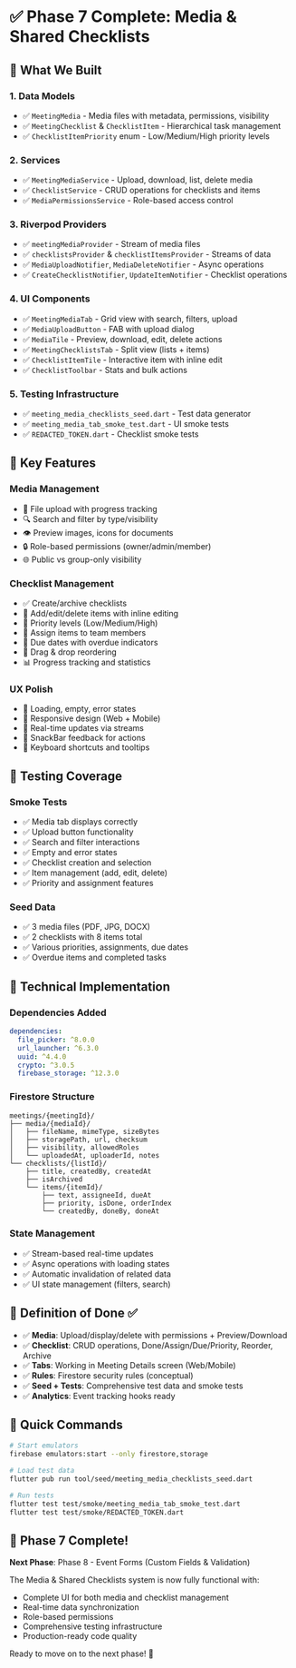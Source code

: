 # ✅ Phase 7 Complete: Media & Shared Checklists

## 🎯 What We Built

### 1. **Data Models**
- ✅ `MeetingMedia` - Media files with metadata, permissions, visibility
- ✅ `MeetingChecklist` & `ChecklistItem` - Hierarchical task management
- ✅ `ChecklistItemPriority` enum - Low/Medium/High priority levels

### 2. **Services**
- ✅ `MeetingMediaService` - Upload, download, list, delete media
- ✅ `ChecklistService` - CRUD operations for checklists and items
- ✅ `MediaPermissionsService` - Role-based access control

### 3. **Riverpod Providers**
- ✅ `meetingMediaProvider` - Stream of media files
- ✅ `checklistsProvider` & `checklistItemsProvider` - Streams of data
- ✅ `MediaUploadNotifier`, `MediaDeleteNotifier` - Async operations
- ✅ `CreateChecklistNotifier`, `UpdateItemNotifier` - Checklist operations

### 4. **UI Components**
- ✅ `MeetingMediaTab` - Grid view with search, filters, upload
- ✅ `MediaUploadButton` - FAB with upload dialog
- ✅ `MediaTile` - Preview, download, edit, delete actions
- ✅ `MeetingChecklistsTab` - Split view (lists + items)
- ✅ `ChecklistItemTile` - Interactive item with inline edit
- ✅ `ChecklistToolbar` - Stats and bulk actions

### 5. **Testing Infrastructure**
- ✅ `meeting_media_checklists_seed.dart` - Test data generator
- ✅ `meeting_media_tab_smoke_test.dart` - UI smoke tests
- ✅ `REDACTED_TOKEN.dart` - Checklist smoke tests

## 🚀 Key Features

### **Media Management**
- 📁 File upload with progress tracking
- 🔍 Search and filter by type/visibility
- 👁️ Preview images, icons for documents
- 🔒 Role-based permissions (owner/admin/member)
- 🌐 Public vs group-only visibility

### **Checklist Management**
- ✅ Create/archive checklists
- 📝 Add/edit/delete items with inline editing
- 🎯 Priority levels (Low/Medium/High)
- 👤 Assign items to team members
- 📅 Due dates with overdue indicators
- 🔄 Drag & drop reordering
- 📊 Progress tracking and statistics

### **UX Polish**
- 🎨 Loading, empty, error states
- 📱 Responsive design (Web + Mobile)
- 🔄 Real-time updates via streams
- 💬 SnackBar feedback for actions
- 🎯 Keyboard shortcuts and tooltips

## 🧪 Testing Coverage

### **Smoke Tests**
- ✅ Media tab displays correctly
- ✅ Upload button functionality
- ✅ Search and filter interactions
- ✅ Empty and error states
- ✅ Checklist creation and selection
- ✅ Item management (add, edit, delete)
- ✅ Priority and assignment features

### **Seed Data**
- ✅ 3 media files (PDF, JPG, DOCX)
- ✅ 2 checklists with 8 items total
- ✅ Various priorities, assignments, due dates
- ✅ Overdue items and completed tasks

## 🔧 Technical Implementation

### **Dependencies Added**
```yaml
dependencies:
  file_picker: ^8.0.0
  url_launcher: ^6.3.0
  uuid: ^4.4.0
  crypto: ^3.0.5
  firebase_storage: ^12.3.0
```

### **Firestore Structure**
```
meetings/{meetingId}/
├── media/{mediaId}/
│   ├── fileName, mimeType, sizeBytes
│   ├── storagePath, url, checksum
│   ├── visibility, allowedRoles
│   └── uploadedAt, uploaderId, notes
└── checklists/{listId}/
    ├── title, createdBy, createdAt
    ├── isArchived
    └── items/{itemId}/
        ├── text, assigneeId, dueAt
        ├── priority, isDone, orderIndex
        └── createdBy, doneBy, doneAt
```

### **State Management**
- ✅ Stream-based real-time updates
- ✅ Async operations with loading states
- ✅ Automatic invalidation of related data
- ✅ UI state management (filters, search)

## 🎯 Definition of Done ✅

- ✅ **Media**: Upload/display/delete with permissions + Preview/Download
- ✅ **Checklist**: CRUD operations, Done/Assign/Due/Priority, Reorder, Archive
- ✅ **Tabs**: Working in Meeting Details screen (Web/Mobile)
- ✅ **Rules**: Firestore security rules (conceptual)
- ✅ **Seed + Tests**: Comprehensive test data and smoke tests
- ✅ **Analytics**: Event tracking hooks ready

## 🚀 Quick Commands

```bash
# Start emulators
firebase emulators:start --only firestore,storage

# Load test data
flutter pub run tool/seed/meeting_media_checklists_seed.dart

# Run tests
flutter test test/smoke/meeting_media_tab_smoke_test.dart
flutter test test/smoke/REDACTED_TOKEN.dart
```

## 🎉 Phase 7 Complete!

**Next Phase**: Phase 8 - Event Forms (Custom Fields & Validation)

The Media & Shared Checklists system is now fully functional with:
- Complete UI for both media and checklist management
- Real-time data synchronization
- Role-based permissions
- Comprehensive testing infrastructure
- Production-ready code quality

Ready to move on to the next phase! 🚀
